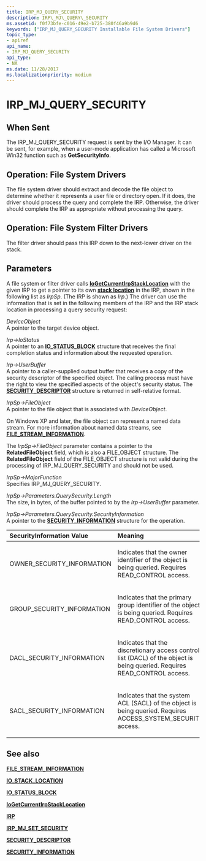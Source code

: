 ```yaml
---
title: IRP_MJ_QUERY_SECURITY
description: IRP\_MJ\_QUERY\_SECURITY
ms.assetid: f0f73bfe-c016-49e2-b725-380f46a9b9d6
keywords: ["IRP_MJ_QUERY_SECURITY Installable File System Drivers"]
topic_type:
- apiref
api_name:
- IRP_MJ_QUERY_SECURITY
api_type:
- NA
ms.date: 11/28/2017
ms.localizationpriority: medium
---
```


# IRP\_MJ\_QUERY\_SECURITY


## When Sent


The IRP\_MJ\_QUERY\_SECURITY request is sent by the I/O Manager. It can be sent, for example, when a user-mode application has called a Microsoft Win32 function such as **GetSecurityInfo**.

## Operation: File System Drivers


The file system driver should extract and decode the file object to determine whether it represents a user file or directory open. If it does, the driver should process the query and complete the IRP. Otherwise, the driver should complete the IRP as appropriate without processing the query.

## Operation: File System Filter Drivers


The filter driver should pass this IRP down to the next-lower driver on the stack.

## Parameters


A file system or filter driver calls [**IoGetCurrentIrpStackLocation**](https://docs.microsoft.com/windows-hardware/drivers/ddi/content/wdm/nf-wdm-iogetcurrentirpstacklocation) with the given IRP to get a pointer to its own [**stack location**](https://docs.microsoft.com/windows-hardware/drivers/ddi/content/wdm/ns-wdm-_io_stack_location) in the IRP, shown in the following list as *IrpSp*. (The IRP is shown as *Irp*.) The driver can use the information that is set in the following members of the IRP and the IRP stack location in processing a query security request:

<a href="" id="deviceobject"></a>*DeviceObject*  
A pointer to the target device object.

<a href="" id="irp--iostatus"></a>*Irp-&gt;IoStatus*  
A pointer to an [**IO\_STATUS\_BLOCK**](https://docs.microsoft.com/windows-hardware/drivers/ddi/content/wdm/ns-wdm-_io_status_block) structure that receives the final completion status and information about the requested operation.

<a href="" id="irp--userbuffer"></a>*Irp-&gt;UserBuffer*  
A pointer to a caller-supplied output buffer that receives a copy of the security descriptor of the specified object. The calling process must have the right to view the specified aspects of the object's security status. The [**SECURITY\_DESCRIPTOR**](https://docs.microsoft.com/previous-versions/windows/hardware/drivers/ff556610(v=vs.85)) structure is returned in self-relative format.

<a href="" id="irpsp--fileobject"></a>*IrpSp-&gt;FileObject*  
A pointer to the file object that is associated with *DeviceObject*.

On Windows XP and later, the file object can represent a named data stream. For more information about named data streams, see [**FILE\_STREAM\_INFORMATION**](https://docs.microsoft.com/windows-hardware/drivers/ddi/content/ntifs/ns-ntifs-_file_stream_information).

The *IrpSp-&gt;FileObject* parameter contains a pointer to the **RelatedFileObject** field, which is also a FILE\_OBJECT structure. The **RelatedFileObject** field of the FILE\_OBJECT structure is not valid during the processing of IRP\_MJ\_QUERY\_SECURITY and should not be used.

<a href="" id="irpsp--majorfunction"></a>*IrpSp-&gt;MajorFunction*  
Specifies IRP\_MJ\_QUERY\_SECURITY.

<a href="" id="irpsp--parameters-querysecurity-length"></a>*IrpSp-&gt;Parameters.QuerySecurity.Length*  
The size, in bytes, of the buffer pointed to by the *Irp-&gt;UserBuffer* parameter.

<a href="" id="irpsp--parameters-querysecurity-securityinformation"></a>*IrpSp-&gt;Parameters.QuerySecurity.SecurityInformation*  
A pointer to the [**SECURITY\_INFORMATION**](security-information.md) structure for the operation.

<table>
<colgroup>
<col width="50%" />
<col width="50%" />
</colgroup>
<thead>
<tr class="header">
<th align="left">SecurityInformation Value</th>
<th align="left">Meaning</th>
</tr>
</thead>
<tbody>
<tr class="odd">
<td align="left"><p>OWNER_SECURITY_INFORMATION</p></td>
<td align="left"><p>Indicates that the owner identifier of the object is being queried. Requires READ_CONTROL access.</p></td>
</tr>
<tr class="even">
<td align="left"><p>GROUP_SECURITY_INFORMATION</p></td>
<td align="left"><p>Indicates that the primary group identifier of the object is being queried. Requires READ_CONTROL access.</p></td>
</tr>
<tr class="odd">
<td align="left"><p>DACL_SECURITY_INFORMATION</p></td>
<td align="left"><p>Indicates that the discretionary access control list (DACL) of the object is being queried. Requires READ_CONTROL access.</p></td>
</tr>
<tr class="even">
<td align="left"><p>SACL_SECURITY_INFORMATION</p></td>
<td align="left"><p>Indicates that the system ACL (SACL) of the object is being queried. Requires ACCESS_SYSTEM_SECURITY access.</p></td>
</tr>
</tbody>
</table>

 

## See also


[**FILE\_STREAM\_INFORMATION**](https://docs.microsoft.com/windows-hardware/drivers/ddi/content/ntifs/ns-ntifs-_file_stream_information)

[**IO\_STACK\_LOCATION**](https://docs.microsoft.com/windows-hardware/drivers/ddi/content/wdm/ns-wdm-_io_stack_location)

[**IO\_STATUS\_BLOCK**](https://docs.microsoft.com/windows-hardware/drivers/ddi/content/wdm/ns-wdm-_io_status_block)

[**IoGetCurrentIrpStackLocation**](https://docs.microsoft.com/windows-hardware/drivers/ddi/content/wdm/nf-wdm-iogetcurrentirpstacklocation)

[**IRP**](https://docs.microsoft.com/windows-hardware/drivers/ddi/content/wdm/ns-wdm-_irp)

[**IRP\_MJ\_SET\_SECURITY**](irp-mj-set-security.md)

[**SECURITY\_DESCRIPTOR**](https://docs.microsoft.com/previous-versions/windows/hardware/drivers/ff556610(v=vs.85))

[**SECURITY\_INFORMATION**](security-information.md)

 

 






